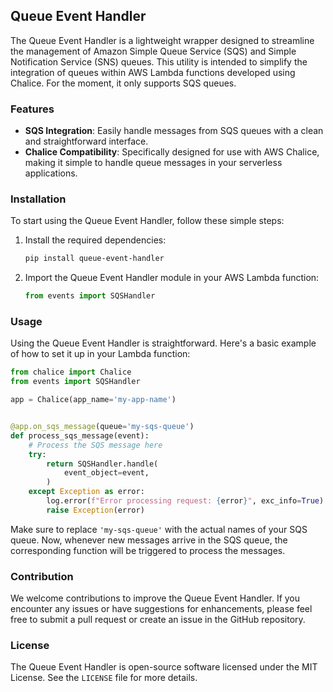 ## Queue Event Handler

The Queue Event Handler is a lightweight wrapper designed to streamline 
the management of Amazon Simple Queue Service (SQS) and Simple Notification 
Service (SNS) queues. This utility is intended to simplify the integration 
of queues within AWS Lambda functions developed using Chalice. For the moment,
it only supports SQS queues.

### Features

- **SQS Integration**: Easily handle messages from SQS queues with a clean and straightforward interface.
- **Chalice Compatibility**: Specifically designed for use with AWS Chalice, making it simple to handle queue messages in your serverless applications.

### Installation

To start using the Queue Event Handler, follow these simple steps:

1. Install the required dependencies:

   ```bash
   pip install queue-event-handler
   ```

2. Import the Queue Event Handler module in your AWS Lambda function:

   ```python
   from events import SQSHandler
   ```

### Usage

Using the Queue Event Handler is straightforward. Here's a basic example of how to set it up in your Lambda function:

```python
from chalice import Chalice
from events import SQSHandler

app = Chalice(app_name='my-app-name')


@app.on_sqs_message(queue='my-sqs-queue')
def process_sqs_message(event):
    # Process the SQS message here
    try:
        return SQSHandler.handle(
            event_object=event,
        )
    except Exception as error:
        log.error(f"Error processing request: {error}", exc_info=True)
        raise Exception(error)

```

Make sure to replace `'my-sqs-queue'` with the actual names of your SQS queue. Now, whenever new messages arrive in the SQS queue, the corresponding function will be triggered to process the messages.

### Contribution

We welcome contributions to improve the Queue Event Handler. If you encounter any issues or have suggestions for enhancements, please feel free to submit a pull request or create an issue in the GitHub repository.

### License

The Queue Event Handler is open-source software licensed under the MIT License. See the `LICENSE` file for more details.